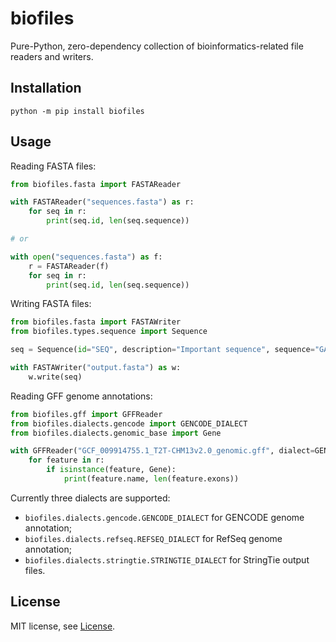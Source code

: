 # biofiles

Pure-Python, zero-dependency collection of bioinformatics-related 
file readers and writers.

## Installation

```shell
python -m pip install biofiles
```

## Usage

Reading FASTA files:

```python
from biofiles.fasta import FASTAReader

with FASTAReader("sequences.fasta") as r:
    for seq in r:
        print(seq.id, len(seq.sequence))

# or

with open("sequences.fasta") as f:
    r = FASTAReader(f)
    for seq in r:
        print(seq.id, len(seq.sequence))
```

Writing FASTA files:

```python
from biofiles.fasta import FASTAWriter
from biofiles.types.sequence import Sequence

seq = Sequence(id="SEQ", description="Important sequence", sequence="GAGAGA")

with FASTAWriter("output.fasta") as w:
    w.write(seq)
```

Reading GFF genome annotations:

```python
from biofiles.gff import GFFReader
from biofiles.dialects.gencode import GENCODE_DIALECT
from biofiles.dialects.genomic_base import Gene

with GFFReader("GCF_009914755.1_T2T-CHM13v2.0_genomic.gff", dialect=GENCODE_DIALECT) as r:
    for feature in r:
        if isinstance(feature, Gene):
            print(feature.name, len(feature.exons))
```

Currently three dialects are supported:
* `biofiles.dialects.gencode.GENCODE_DIALECT` for GENCODE genome annotation;
* `biofiles.dialects.refseq.REFSEQ_DIALECT` for RefSeq genome annotation;
* `biofiles.dialects.stringtie.STRINGTIE_DIALECT` for StringTie output files.

## License 

MIT license, see [License](LICENSE).
